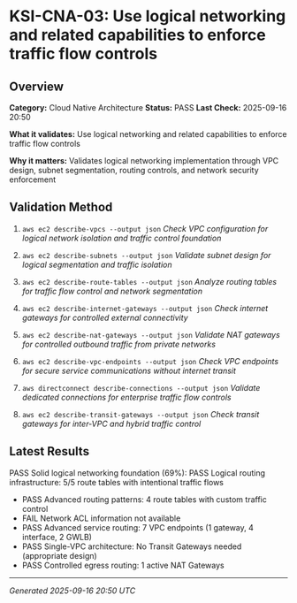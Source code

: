 # KSI-CNA-03: Use logical networking and related capabilities to enforce traffic flow controls

## Overview

**Category:** Cloud Native Architecture
**Status:** PASS
**Last Check:** 2025-09-16 20:50

**What it validates:** Use logical networking and related capabilities to enforce traffic flow controls

**Why it matters:** Validates logical networking implementation through VPC design, subnet segmentation, routing controls, and network security enforcement

## Validation Method

1. `aws ec2 describe-vpcs --output json`
   *Check VPC configuration for logical network isolation and traffic control foundation*

2. `aws ec2 describe-subnets --output json`
   *Validate subnet design for logical segmentation and traffic isolation*

3. `aws ec2 describe-route-tables --output json`
   *Analyze routing tables for traffic flow control and network segmentation*

4. `aws ec2 describe-internet-gateways --output json`
   *Check internet gateways for controlled external connectivity*

5. `aws ec2 describe-nat-gateways --output json`
   *Validate NAT gateways for controlled outbound traffic from private networks*

6. `aws ec2 describe-vpc-endpoints --output json`
   *Check VPC endpoints for secure service communications without internet transit*

7. `aws directconnect describe-connections --output json`
   *Validate dedicated connections for enterprise traffic flow controls*

8. `aws ec2 describe-transit-gateways --output json`
   *Check transit gateways for inter-VPC and hybrid traffic control*

## Latest Results

PASS Solid logical networking foundation (69%): PASS Logical routing infrastructure: 5/5 route tables with intentional traffic flows
- PASS Advanced routing patterns: 4 route tables with custom traffic control
- FAIL Network ACL information not available
- PASS Advanced service routing: 7 VPC endpoints (1 gateway, 4 interface, 2 GWLB)
- PASS Single-VPC architecture: No Transit Gateways needed (appropriate design)
- PASS Controlled egress routing: 1 active NAT Gateways

---
*Generated 2025-09-16 20:50 UTC*